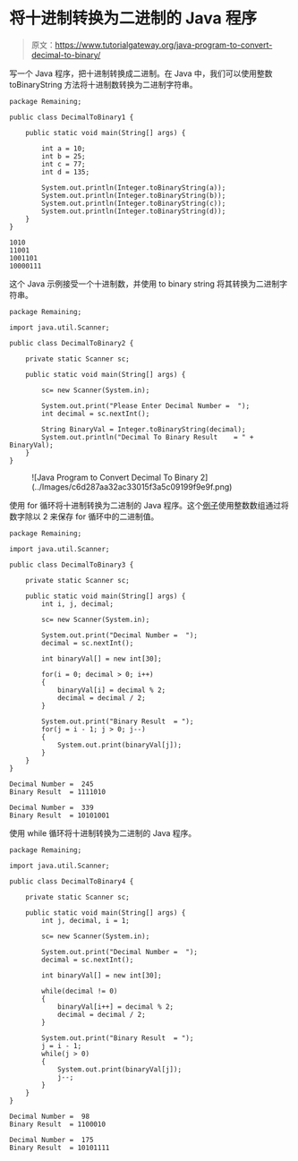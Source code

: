 # 将十进制转换为二进制的 Java 程序

> 原文：<https://www.tutorialgateway.org/java-program-to-convert-decimal-to-binary/>

写一个 Java 程序，把十进制转换成二进制。在 Java 中，我们可以使用整数 toBinaryString 方法将十进制数转换为二进制字符串。

```
package Remaining;

public class DecimalToBinary1 {

	public static void main(String[] args) {

		int a = 10;
		int b = 25;
		int c = 77;
		int d = 135;

		System.out.println(Integer.toBinaryString(a));
		System.out.println(Integer.toBinaryString(b));
		System.out.println(Integer.toBinaryString(c));
		System.out.println(Integer.toBinaryString(d));
	}
}
```

```
1010
11001
1001101
10000111
```

这个 Java 示例接受一个十进制数，并使用 to binary string 将其转换为二进制字符串。

```
package Remaining;

import java.util.Scanner;

public class DecimalToBinary2 {

	private static Scanner sc;

	public static void main(String[] args) {

		sc= new Scanner(System.in);

		System.out.print("Please Enter Decimal Number =  ");
		int decimal = sc.nextInt();

		String BinaryVal = Integer.toBinaryString(decimal);
		System.out.println("Decimal To Binary Result    = " + BinaryVal);
	}
}
```

<figure class="wp-block-image size-large">![Java Program to Convert Decimal To Binary 2](../Images/c6d287aa32ac33015f3a5c09199f9e9f.png)</figure>

使用 for 循环将十进制转换为二进制的 Java 程序。这个[例子](https://www.tutorialgateway.org/learn-java-programs/)使用整数数组通过将数字除以 2 来保存 for 循环中的二进制值。

```
package Remaining;

import java.util.Scanner;

public class DecimalToBinary3 {

	private static Scanner sc;

	public static void main(String[] args) {
		int i, j, decimal;

		sc= new Scanner(System.in);

		System.out.print("Decimal Number =  ");
		decimal = sc.nextInt();

		int binaryVal[] = new int[30];

		for(i = 0; decimal > 0; i++)
		{
			binaryVal[i] = decimal % 2;
			decimal = decimal / 2;
		}

		System.out.print("Binary Result  = ");
		for(j = i - 1; j > 0; j--)
		{
			System.out.print(binaryVal[j]);
		}
	}
}
```

```
Decimal Number =  245
Binary Result  = 1111010

Decimal Number =  339
Binary Result  = 10101001
```

使用 while 循环将十进制转换为二进制的 Java 程序。

```
package Remaining;

import java.util.Scanner;

public class DecimalToBinary4 {

	private static Scanner sc;

	public static void main(String[] args) {
		int j, decimal, i = 1;

		sc= new Scanner(System.in);

		System.out.print("Decimal Number =  ");
		decimal = sc.nextInt();

		int binaryVal[] = new int[30];

		while(decimal != 0)
		{
			binaryVal[i++] = decimal % 2;
			decimal = decimal / 2;
		}

		System.out.print("Binary Result  = ");
		j = i - 1;
		while(j > 0)
		{
			System.out.print(binaryVal[j]);
			j--;
		}
	}
}
```

```
Decimal Number =  98
Binary Result  = 1100010

Decimal Number =  175
Binary Result  = 10101111
```